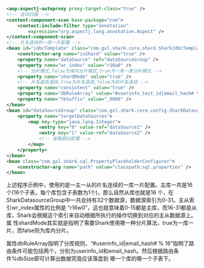 ```Xml
<aop:aspectj-autoproxy proxy-target-class="true" />
<!-- 自动扫描 -->
<context:component-scan base-package="com">
	<context:include-filter type="annotation"
		expression="org.aspectj.lang.annotation.Aspect" />
</context:component-scan>
<!-- 片名连续的一库一片配置 -->
<bean id="jdbcTemplate" class="com.gxl.shark.core.shard.SharkJdbcTemplate">
	<constructor-arg name="isShard" value="true" />
	<property name="dataSource" ref="dataSourceGroup" />
	<property name="wr_index" value="r16w0" />
	<!-- 分片模式,false为库内分片模式,true为一库一表分片模式 -->
	<property name="shardMode" value="true" />
	<!-- 片名是否连续,true为片名连续,false为非片名连续 -->
	<property name="consistent" value="true" />
	<property name="dbRuleArray" value="#userinfo_test_id|email_hash# % 16" />
	<property name="tbSuffix" value="_0000" />
</bean>
<bean id="dataSourceGroup" class="com.gxl.shark.core.config.SharkDatasourceGroup">
	<property name="targetDataSources">
		<map key-type="java.lang.Integer">
			<entry key="0" value-ref="dataSource1" />
			<entry key="1" value-ref="dataSource2" />
			<!-- 省略部分配置 -->
		</map>
	</property>
</bean>
<bean class="com.gxl.shark.sql.PropertyPlaceholderConfigurer">
	<constructor-arg name="path" value="classpath:sql.properties" />
</bean>
```

上述程序示例中，使用的是一主一从的片名连续的一库一片配置。主库一共是16个(16个子表，每个库包含子表数为1个)，那么自然从库也就是16 个，在SharkDatasourceGroup中一共会持有32个数据源，数据源索引为0-31。主从索引wr_index属性的比例是 “r16w0”，这也就意味着0-15都是主库，而16-31都是从库，Shark会根据这个索引来自动根据所执行的操作切换到对应的主从数据源上。属 性shardMode其实就是指明了需要Shark使用哪一种分片算法，true为一库一片，而false则为库内分片。

属性dbRuleArray指明了分库规则，“#userinfo_id|email_hash# % 16”指明了路由条件可能包括两个，分别为userinfo_id和email_hash。然后根据路由条件%dbSize即可计算出数据究竟应该落盘到 哪一个库的哪一个子表下。